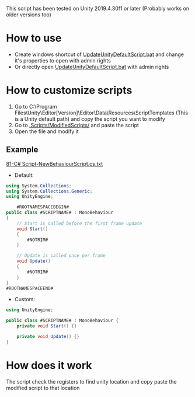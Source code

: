 This script has been tested on Unity 2019.4.30f1 or later (Probably works on older versions too)
# How to use
- Create windows shortcut of [UpdateUnityDefaultScript.bat](/Scripts/UpdateUnityDefaultScripts.bat) and change it's properties to open with admin rights
- Or directly open [UpdateUnityDefaultScript.bat](/Scripts/UpdateUnityDefaultScripts.bat) with admin rights

# How to customize scripts
1. Go to C:\Program Files\Unity\Editor\[Version]\Editor\Data\Resources\ScriptTemplates (This is a Unity default path) and copy the script you want to modify
2. Go to [.Scripts/ModifiedScripts/](/Scripts/ModifiedScripts/) and paste the script
3. Open the file and modify it

## Example
[81-C# Script-NewBehaviourScript.cs.txt](/Scripts/ModifiedScripts/81-C%23%20Script-NewBehaviourScript.cs.txt/)
- Default:
```cs
using System.Collections;
using System.Collections.Generic;
using UnityEngine;

    #ROOTNAMESPACEBEGIN#
public class #SCRIPTNAME# : MonoBehaviour
{
    // Start is called before the first frame update
    void Start()
    {
        #NOTRIM#
    }

    // Update is called once per frame
    void Update()
    {
        #NOTRIM#
    }
}
#ROOTNAMESPACEEND#
```
- Custom:
```cs
using UnityEngine;

public class #SCRIPTNAME# : MonoBehaviour {
    private void Start() {}

    private void Update() {}
}
```

# How does it work
The script check the registers to find unity location and copy paste the modified script to that location
